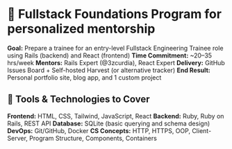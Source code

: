 # 🧠 Fullstack Foundations Program for personalized mentorship

**Goal:** Prepare a trainee for an entry-level Fullstack Engineering Trainee role using Rails (backend) and React (frontend)
**Time Commitment:** ~20–35 hrs/week
**Mentors:** Rails Expert (@3zcurdia), React Expert
**Delivery:** GitHub Issues Board + Self-hosted Harvest (or alternative tracker)
**End Result:** Personal portfolio site, blog app, and 1 custom project

## 🔧 Tools & Technologies to Cover

**Frontend:** HTML, CSS, Tailwind, JavaScript, React
**Backend:** Ruby, Ruby on Rails, REST API
**Database:** SQLite (basic querying and schema design)
**DevOps:** Git/GitHub, Docker
**CS Concepts:** HTTP, HTTPS, OOP, Client-Server, Program Structure, Components, Containers

